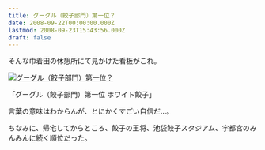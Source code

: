 ```yaml
---
title: グーグル（餃子部門）第一位？
date: 2008-09-22T00:00:00.000Z
lastmod: 2008-09-23T15:43:56.000Z
draft: false
---
```


そんな巾着田の休憩所にて見かけた看板がこれ。

[![グーグル（餃子部門）第一位？](https://farm4.staticflickr.com/3281/2881536067_539e4e4087_m.jpg "グーグル（餃子部門）第一位？")](http://www.flickr.com/photos/machu/2881536067/)

「グーグル（餃子部門）第一位 ホワイト餃子」

言葉の意味はわからんが、とにかくすごい自信だ…。

ちなみに、帰宅してからところ、餃子の王将、池袋餃子スタジアム、宇都宮のみんみんに続く順位だった。
